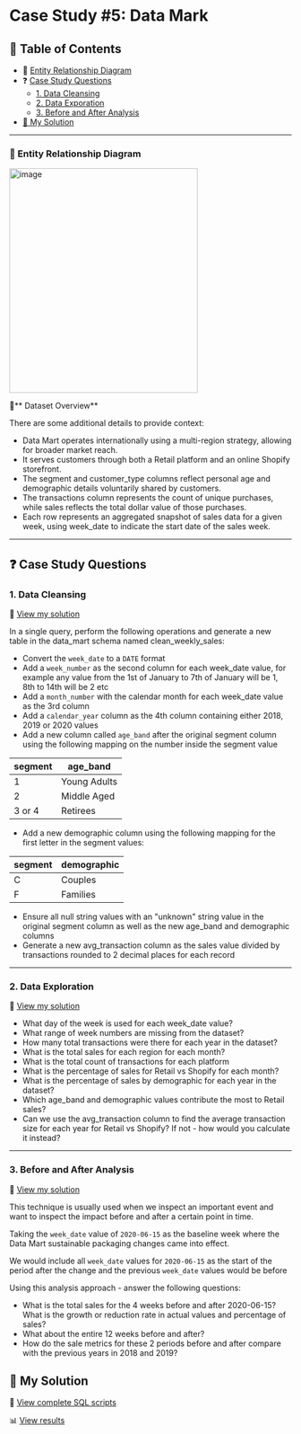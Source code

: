 # Case Study #5: Data Mark  

## 📕 Table of Contents  
- 🔐 [Entity Relationship Diagram](#-entity-relationship-diagram)  
- ❓ [Case Study Questions](#-case-study-questions)
  - [1. Data Cleansing](#1-data-cleansing)
  - [2. Data Exporation](#2-data-exploration)
  - [3. Before and After Analysis](#3-before-and-after-analysis) 
- [🚀 My Solution](#-my-solution)

---

### 🔐 Entity Relationship Diagram  

<img width="336" height="400" alt="image" src="https://github.com/user-attachments/assets/2bd14cb1-1ff0-4f5e-8885-25b09ec30be7" />


📄** Dataset Overview**

There are some additional details to provide context:

- Data Mart operates internationally using a multi-region strategy, allowing for broader market reach.
- It serves customers through both a Retail platform and an online Shopify storefront.
- The segment and customer_type columns reflect personal age and demographic details voluntarily shared by customers.
- The transactions column represents the count of unique purchases, while sales reflects the total dollar value of those purchases.
- Each row represents an aggregated snapshot of sales data for a given week, using week_date to indicate the start date of the sales week. 

---

## ❓ Case Study Questions  

### 1. Data Cleansing  
📄 [View my solution](https://github.com/QuyenNguyen0611/8-Week-SQL-Challenge/blob/main/Case%20study%205%20-%20Data%20Mark/Solutions/1.%20Data%20Cleansing.md)

In a single query, perform the following operations and generate a new table in the data_mart schema named clean_weekly_sales:
- Convert the `week_date` to a `DATE` format
- Add a `week_number` as the second column for each week_date value, for example any value from the 1st of January to 7th of January will be 1, 8th to 14th will be 2 etc
- Add a `month_number` with the calendar month for each week_date value as the 3rd column
- Add a `calendar_year` column as the 4th column containing either 2018, 2019 or 2020 values
- Add a new column called `age_band` after the original segment column using the following mapping on the number inside the segment value

| segment |	age_band |
|---------|----------|
|1	      | Young Adults |
|2	      | Middle Aged |
|3 or 4	  | Retirees |

- Add a new demographic column using the following mapping for the first letter in the segment values:

| segment |	demographic |
|---------|-------------|
|C	      | Couples     |
|F	      | Families    |

- Ensure all null string values with an "unknown" string value in the original segment column as well as the new age_band and demographic columns
- Generate a new avg_transaction column as the sales value divided by transactions rounded to 2 decimal places for each record

---

### 2. Data Exploration
📄 [View my solution](https://github.com/QuyenNguyen0611/8-Week-SQL-Challenge/blob/main/Case%20study%205%20-%20Data%20Mark/Solutions/2.%20Data%20Exploration.md)

- What day of the week is used for each week_date value?
- What range of week numbers are missing from the dataset?
- How many total transactions were there for each year in the dataset?
- What is the total sales for each region for each month?
- What is the total count of transactions for each platform
- What is the percentage of sales for Retail vs Shopify for each month?
- What is the percentage of sales by demographic for each year in the dataset?
- Which age_band and demographic values contribute the most to Retail sales?
- Can we use the avg_transaction column to find the average transaction size for each year for Retail vs Shopify? If not - how would you calculate it instead?

---

### 3. Before and After Analysis 
📄 [View my solution](https://github.com/QuyenNguyen0611/8-Week-SQL-Challenge/blob/main/Case%20study%205%20-%20Data%20Mark/Solutions/3.%20Before%20and%20After%20Analysis.md)

This technique is usually used when we inspect an important event and want to inspect the impact before and after a certain point in time.

Taking the `week_date` value of `2020-06-15` as the baseline week where the Data Mart sustainable packaging changes came into effect.

We would include all `week_date` values for `2020-06-15` as the start of the period after the change and the previous `week_date` values would be before

Using this analysis approach - answer the following questions:

- What is the total sales for the 4 weeks before and after 2020-06-15? What is the growth or reduction rate in actual values and percentage of sales?
- What about the entire 12 weeks before and after?
- How do the sale metrics for these 2 periods before and after compare with the previous years in 2018 and 2019?

## 🚀 My Solution  
📜 [View complete SQL scripts](https://github.com/QuyenNguyen0611/8-Week-SQL-Challenge/tree/main/Case%20study%205%20-%20Data%20Mark/Syntax)

📊 [View results](https://github.com/QuyenNguyen0611/8-Week-SQL-Challenge/tree/main/Case%20study%205%20-%20Data%20Mark/Solutions)
